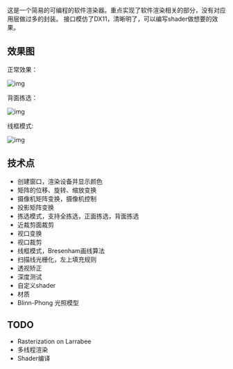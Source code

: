 这是一个简易的可编程的软件渲染器。重点实现了软件渲染相关的部分，没有对应用层做过多的封装。
接口模仿了DX11，清晰明了，可以编写shader做想要的效果。

## 效果图
正常效果：

![img](https://i.loli.net/2018/05/31/5b0f65b77bfd8.bmp)

背面拣选：

![img](https://i.loli.net/2018/05/31/5b0f65b7af5f1.bmp)

线框模式:

![img](https://i.loli.net/2018/05/31/5b0f67399840c.bmp)

## 技术点
- 创建窗口，渲染设备并显示颜色
- 矩阵的位移、旋转、缩放变换
- 摄像机矩阵变换，摄像机控制
- 投影矩阵变换
- 拣选模式，支持全拣选，正面拣选，背面拣选
- 近裁剪面裁剪
- 视口变换
- 视口裁剪
- 线框模式，Bresenham画线算法
- 扫描线光栅化，左上填充规则
- 透视矫正
- 深度测试
- 自定义shader
- 材质
- Blinn-Phong 光照模型

## TODO
- Rasterization on Larrabee
- 多线程渲染
- Shader编译